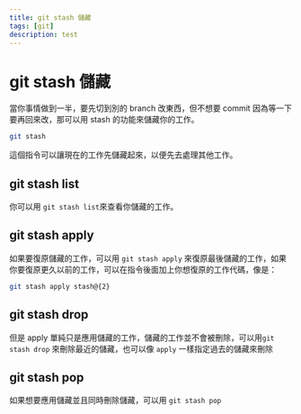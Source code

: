 ```yaml
---
title: git stash 儲藏
tags: [git]
description: test
---
```


# git stash 儲藏

當你事情做到一半，要先切到別的 branch 改東西，但不想要 commit 因為等一下要再回來改，那可以用 stash 的功能來儲藏你的工作。

```bash
git stash 
```

這個指令可以讓現在的工作先儲藏起來，以便先去處理其他工作。

## git stash list

你可以用 `git stash list`來查看你儲藏的工作。

## git stash apply

如果要復原儲藏的工作，可以用 `git stash apply` 來復原最後儲藏的工作，如果你要復原更久以前的工作，可以在指令後面加上你想復原的工作代碼，像是：

```bash
git stash apply stash@{2}
```

## git stash drop

但是 apply 單純只是應用儲藏的工作，儲藏的工作並不會被刪除，可以用`git stash drop` 來刪除最近的儲藏，也可以像 `apply` 一樣指定過去的儲藏來刪除

## git stash pop

如果想要應用儲藏並且同時刪除儲藏，可以用 `git stash pop`